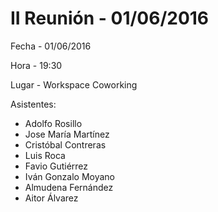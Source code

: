 # II Reunión - 01/06/2016

Fecha - 01/06/2016

Hora  - 19:30

Lugar - Workspace Coworking

Asistentes:
* Adolfo Rosillo
* Jose María Martínez
* Cristóbal Contreras
* Luis Roca
* Favio Gutiérrez
* Iván Gonzalo Moyano
* Almudena Fernández
* Aitor Álvarez
